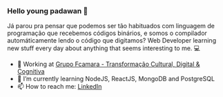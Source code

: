 ### Hello young padawan 👋

Já parou pra pensar que podemos ser tão habituados com linguagem de programação que recebemos códigos binários, e somos o compilador automáticamente lendo o código que digitamos? 
Web Developer learning new stuff every day about anything that seems interesting to me. :computer:

- :briefcase: Working at [Grupo Fcamara - Transformação Cultural, Digital & Cognitiva](https://www.fcamara.com.br/)
- 🌱 I’m currently learning NodeJS, ReactJS, MongoDB and PostgreSQL
- 📫 How to reach me: [LinkedIn](http://linkedin.com.br/in/kevynfg)
<!--
**kevynfg/kevynfg** is a ✨ _special_ ✨ repository because its `README.md` (this file) appears on your GitHub profile.

Here are some ideas to get you started:


- 👯 I’m looking to collaborate on ...
- 🤔 I’m looking for help with ...
- 💬 Ask me about ...
- 📫 How to reach me: ...
- 😄 Pronouns: ...
- ⚡ Fun fact: ...
-->
